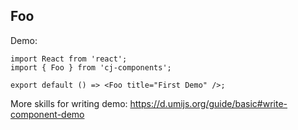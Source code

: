 ## Foo

Demo:

```tsx
import React from 'react';
import { Foo } from 'cj-components';

export default () => <Foo title="First Demo" />;
```

More skills for writing demo: https://d.umijs.org/guide/basic#write-component-demo
